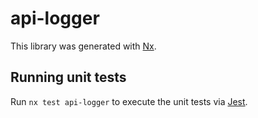 # api-logger

This library was generated with [Nx](https://nx.dev).

## Running unit tests

Run `nx test api-logger` to execute the unit tests via [Jest](https://jestjs.io).
